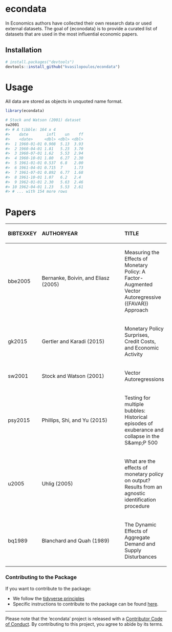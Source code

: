 
<!-- README.md is generated from README.Rmd. Please edit that file -->

# econdata

<!-- badges: start -->

<!-- badges: end -->

In Economics authors have collected their own research data or used
external datasets. The goal of {econodata} is to provide a curated list
of datasets that are used in the most influential economic papers.

## Installation

``` r
# install.packages("devtools")
devtools::install_github("kvasilopoulos/econdata")
```

# Usage

All data are stored as objects in unquoted name format.

``` r
library(econdata)

# Stock and Watson (2001) dataset
sw2001
#> # A tibble: 164 x 4
#>    date        infl    un    ff
#>    <date>     <dbl> <dbl> <dbl>
#>  1 1960-01-01 0.908  5.13  3.93
#>  2 1960-04-01 1.81   5.23  3.70
#>  3 1960-07-01 1.62   5.53  2.94
#>  4 1960-10-01 1.80   6.27  2.30
#>  5 1961-01-01 0.537  6.8   2.00
#>  6 1961-04-01 0.715  7     1.73
#>  7 1961-07-01 0.892  6.77  1.68
#>  8 1961-10-01 1.07   6.2   2.4 
#>  9 1962-01-01 2.30   5.63  2.46
#> 10 1962-04-01 1.23   5.53  2.61
#> # ... with 154 more rows
```

# Papers

<table>

<thead>

<tr>

<th style="text-align:left;">

BIBTEXKEY

</th>

<th style="text-align:left;">

AUTHORYEAR

</th>

<th style="text-align:left;">

TITLE

</th>

</tr>

</thead>

<tbody>

<tr>

<td style="text-align:left;width: 5em; ">

bbe2005

</td>

<td style="text-align:left;width: 20em; ">

Bernanke, Boivin, and Eliasz (2005)

</td>

<td style="text-align:left;">

Measuring the Effects of Monetary Policy: A Factor-Augmented Vector
Autoregressive ({FAVAR}) Approach

</td>

</tr>

<tr>

<td style="text-align:left;width: 5em; ">

gk2015

</td>

<td style="text-align:left;width: 20em; ">

Gertler and Karadi (2015)

</td>

<td style="text-align:left;">

Monetary Policy Surprises, Credit Costs, and Economic Activity

</td>

</tr>

<tr>

<td style="text-align:left;width: 5em; ">

sw2001

</td>

<td style="text-align:left;width: 20em; ">

Stock and Watson (2001)

</td>

<td style="text-align:left;">

Vector Autoregressions

</td>

</tr>

<tr>

<td style="text-align:left;width: 5em; ">

psy2015

</td>

<td style="text-align:left;width: 20em; ">

Phillips, Shi, and Yu (2015)

</td>

<td style="text-align:left;">

Testing for multiple bubbles: Historical episodes of exuberance and
collapse in the S\&amp;P 500

</td>

</tr>

<tr>

<td style="text-align:left;width: 5em; ">

u2005

</td>

<td style="text-align:left;width: 20em; ">

Uhlig (2005)

</td>

<td style="text-align:left;">

What are the effects of monetary policy on output? Results from an
agnostic identification procedure

</td>

</tr>

<tr>

<td style="text-align:left;width: 5em; ">

bq1989

</td>

<td style="text-align:left;width: 20em; ">

Blanchard and Quah (1989)

</td>

<td style="text-align:left;">

The Dynamic Effects of Aggregate Demand and Supply Disturbances

</td>

</tr>

</tbody>

</table>

### Contributing to the Package

If you want to contribute to the package:

  - We follow the [tidyverse principles](.github/CONTRIBUTING.md)
  - Specific instructions to contribute to the package can be found
    [here](.github/PKG_CONTRIBUTING.md).

-----

Please note that the ‘econdata’ project is released with a [Contributor
Code of Conduct](.github/CODE_OF_CONDUCT.md). By contributing to this
project, you agree to abide by its terms.
